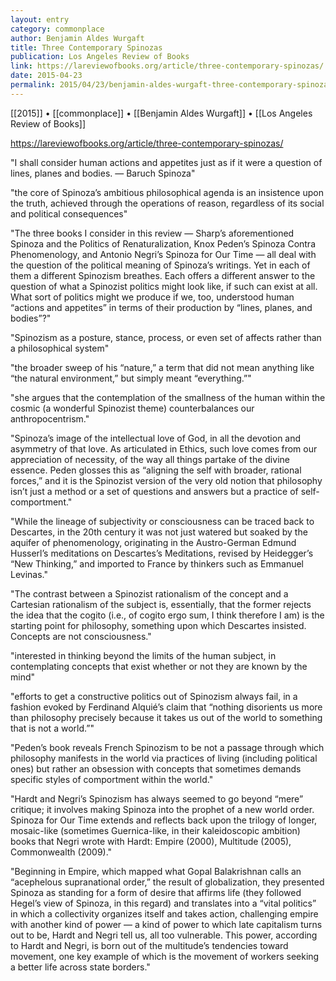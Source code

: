 ```yaml
---
layout: entry
category: commonplace
author: Benjamin Aldes Wurgaft
title: Three Contemporary Spinozas
publication: Los Angeles Review of Books
link: https://lareviewofbooks.org/article/three-contemporary-spinozas/
date: 2015-04-23
permalink: 2015/04/23/benjamin-aldes-wurgaft-three-contemporary-spinozas
---
```


[[2015]] • [[commonplace]] • [[Benjamin Aldes Wurgaft]] • [[Los Angeles Review of Books]] 

https://lareviewofbooks.org/article/three-contemporary-spinozas/

"I shall consider human actions and appetites just as if it were a question of lines, planes and bodies. — Baruch Spinoza"
 
"the core of Spinoza’s ambitious philosophical agenda is an insistence upon the truth, achieved through the operations of reason, regardless of its social and political consequences"

"The three books I consider in this review — Sharp’s aforementioned Spinoza and the Politics of Renaturalization, Knox Peden’s Spinoza Contra Phenomenology, and Antonio Negri’s Spinoza for Our Time — all deal with the question of the political meaning of Spinoza’s writings. Yet in each of them a different Spinozism breathes. Each offers a different answer to the question of what a Spinozist politics might look like, if such can exist at all. What sort of politics might we produce if we, too, understood human “actions and appetites” in terms of their production by “lines, planes, and bodies”?"

"Spinozism as a posture, stance, process, or even set of affects rather than a philosophical system"

"the broader sweep of his “nature,” a term that did not mean anything like “the natural environment,” but simply meant “everything.”"

"she argues that the contemplation of the smallness of the human within the cosmic (a wonderful Spinozist theme) counterbalances our anthropocentrism."

"Spinoza’s image of the intellectual love of God, in all the devotion and asymmetry of that love. As articulated in Ethics, such love comes from our appreciation of necessity, of the way all things partake of the divine essence. Peden glosses this as “aligning the self with broader, rational forces,” and it is the Spinozist version of the very old notion that philosophy isn’t just a method or a set of questions and answers but a practice of self-comportment."

"While the lineage of subjectivity or consciousness can be traced back to Descartes, in the 20th century it was not just watered but soaked by the aquifer of phenomenology, originating in the Austro-German Edmund Husserl’s meditations on Descartes’s Meditations, revised by Heidegger’s “New Thinking,” and imported to France by thinkers such as Emmanuel Levinas."

"The contrast between a Spinozist rationalism of the concept and a Cartesian rationalism of the subject is, essentially, that the former rejects the idea that the cogito (i.e., of cogito ergo sum, I think therefore I am) is the starting point for philosophy, something upon which Descartes insisted. Concepts are not consciousness."

"interested in thinking beyond the limits of the human subject, in contemplating concepts that exist whether or not they are known by the mind"

"efforts to get a constructive politics out of Spinozism always fail, in a fashion evoked by Ferdinand Alquié’s claim that “nothing disorients us more than philosophy precisely because it takes us out of the world to something that is not a world.”"

"Peden’s book reveals French Spinozism to be not a passage through which philosophy manifests in the world via practices of living (including political ones) but rather an obsession with concepts that sometimes demands specific styles of comportment within the world."

"Hardt and Negri’s Spinozism has always seemed to go beyond “mere” critique; it involves making Spinoza into the prophet of a new world order. Spinoza for Our Time extends and reflects back upon the trilogy of longer, mosaic-like (sometimes Guernica-like, in their kaleidoscopic ambition) books that Negri wrote with Hardt: Empire (2000), Multitude (2005), Commonwealth (2009)."

"Beginning in Empire, which mapped what Gopal Balakrishnan calls an “acephelous supranational order,” the result of globalization, they presented Spinoza as standing for a form of desire that affirms life (they followed Hegel’s view of Spinoza, in this regard) and translates into a “vital politics” in which a collectivity organizes itself and takes action, challenging empire with another kind of power — a kind of power to which late capitalism turns out to be, Hardt and Negri tell us, all too vulnerable. This power, according to Hardt and Negri, is born out of the multitude’s tendencies toward movement, one key example of which is the movement of workers seeking a better life across state borders."